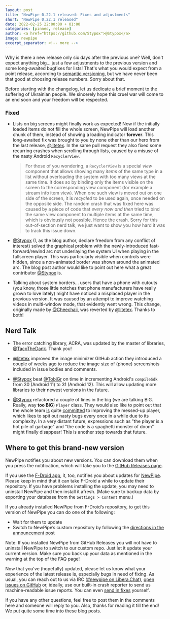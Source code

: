 ```yaml
---
layout: post
title: "NewPipe 0.22.1 released: Fixes and adjustments"
short: "NewPipe 0.22.1 released"
date: 2022-02-25 22:00:00 + 01:00
categories: [pinned, release]
author: <a href="https://github.com/Stypox">@Stypox</a>
image: newpipe
excerpt_separator: <!-- more -->
---
```


Why is there a new release only six days after the previous one? Well, don't expect anything big… just a few adjustments to the previous version and some long-awaited bugfixes for lists! That's what you would expect from a point release, according to [semantic versioning](https://semver.org/), but we have never been that good at choosing release numbers. Sorry about that.

Before starting with the changelog, let us dedicate a brief moment to the suffering of Ukrainian people. We sincerely hope this cruel war will come to an end soon and your freedom will be respected.

<!-- more -->

### Fixed

- Lists on big screens might finally work as expected! Now if the initially loaded items do not fill the whole screen, NewPipe will load another chunk of them, instead of showing a loading indicator **forever**. This long-awaited fix was brought to you by none other than our hero from the last release, [@litetex](https://github.com/litetex). In the same pull request they also fixed some recurring crashes when scrolling through lists, caused by a misuse of the nasty Android `RecyclerView`. 
  > For those of you wondering, a `RecyclerView` is a special *view* component that allows showing many *items* of the same type in a list without overloading the system with too many views at the same time. It does so by binding only the items visible on the screen to the corresponding view component (for example a stream info item view). When one such view is moved out on one side of the screen, it is *recycled* to be used again, once needed on the opposite side. The random crash that was fixed here was caused by a piece of code that *every now and then* tried to bind the same view component to multiple items at the same time, which is obviously not possible. Hence the crash. Sorry for this out-of-section nerd talk, we just want to show you how hard it was to track this issue down.

- [@Stypox](https://github.com/Stypox) (I, as the blog author, declare freedom from any conflict of interest) solved the graphical problem with the newly-introduced fast-forward/rewind arc not underlaying the system UI when playing in the fullscreen player. This was particularly visible when controls were hidden, since a non-animated border was shown around the animated arc. The blog post author would like to point out here what a great contributor [@Stypox](https://github.com/Stypox) is.

- Talking about system borders… users that have a phone with cutouts (you know, those little notches that phone manufacturers have really grown to love lately) might have noticed a misplaced player in the previous version. It was caused by an attempt to improve watching videos in multi-window mode, that evidently went wrong. This change, originally made by [@Cheechaii](https://github.com/Cheechaii), was reverted by [@litetex](https://github.com/litetex). Thanks to both!

## Nerd Talk

- The error catching library, ACRA, was updated by the master of libraries, [@TacoTheDank](https://github.com/TacoTheDank). Thank you!

- [@litetex](https://github.com/litetex) improved the image minimizer GitHub action they introduced a couple of weeks ago to reduce the image size of (phone) screenshots included in issue bodies and comments.

- [@Stypox](https://github.com/Stypox) beat [@TobiGr](https://github.com/TobiGr) on time in incrementing Android's `compileSdk` from 30 (Android 11) to 31 (Android 12). This will allow updating more libraries to their newest versions in the future.

- [@Stypox](https://github.com/Stypox) refactored a couple of lines in the big (we are talking BIG. Really, way **too BIG**) `Player` class. They would also like to point out that the whole team [is](https://github.com/TeamNewPipe/NewPipe/issues/7673) quite [committed](https://github.com/TeamNewPipe/NewPipe/issues/7939) to improving the messed-up player, which likes to spit out nasty bugs every once in a while due to its complexity. In a very distant future, expressions such as "the player is a hot pile of garbage" and "the code is a spaghetti monster of doom" might finally disappear! This is another step towards that future.

## Where to get this brand-new version

NewPipe notifies you about new versions. You can download them when you press the notification, which will take you to the [GitHub Releases page](https://github.com/TeamNewPipe/NewPipe/releases).

If you use the [F-Droid app](https://f-droid.org/), it, too, notifies you about updates for [NewPipe](https://f-droid.org/packages/org.schabi.newpipe/).
Please keep in mind that it can take F-Droid a while to update their repository. If you have problems installing the update, you may need to uninstall NewPipe and then install it afresh. (Make sure to backup data by exporting your database from the `Settings > Content` menu.)

If you already installed NewPipe from F-Droid’s repository, to get this version of NewPipe you can do one of the following:

* Wait for them to update
* Switch to NewPipe’s custom repository by following the [directions in the announcement post](https://newpipe.net/blog/announcement/f-droid/pinned/f-droid-repo/)

Note: If you installed NewPipe from GitHub Releases you will not have to uninstall NewPipe to switch to our custom repo. Just let it update your current version.
Make sure you back up your data as mentioned in the warning at the top of the FAQ page!

Now that you've (hopefully) updated, please let us know what your experience of the latest release is, especially bugs in need of fixing. As usual, you can reach out to us via IRC ([#newpipe on Libera.Chat](https://web.libera.chat/#newpipe)), [open issues on GitHub](https://github.com/TeamNewPipe/NewPipe/issues/new) or, ideally, use our built-in crash reporter to send us machine-readable issue reports. You can even [send in fixes](https://github.com/TeamNewPipe/NewPipe/blob/dev/.github/CONTRIBUTING.md#bug-fixing) yourself.

If you have any other questions, feel free to post them in the comments here and someone will reply to you. Also, thanks for reading it till the end! We put quite some time into these blog posts.

